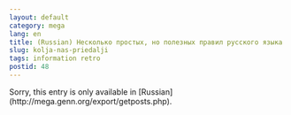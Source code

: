 ```yaml
---
layout: default
category: mega
lang: en
title: (Russian) Несколько простых, но полезных правил русского языка
slug: kolja-nas-priedalji
tags: information retro 
postid: 48
---
```

<p>Sorry, this entry is only available in [Russian](http://mega.genn.org/export/getposts.php).</p>